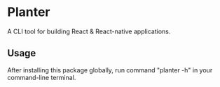 # Planter  
A CLI tool for building React & React-native applications.  

## Usage  
After installing this package globally, run command "planter -h" in your command-line terminal. 
